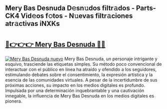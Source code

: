 ## Mery Bas Desnuda D𝚎sn𝚞dos filtr𝚊dos - Parts-CK4 Vid𝚎os f𝚘tos - N𝚞evas filtr𝚊ciones atr𝚊ctivas iNXKs

# <h2><a href="http://mb2u98j.tromn.icu/?c=Mery+Bas+Desnuda">🔗👉👉👉 Mery Bas Desnuda 🔗🔗</a></h2>

[![Mery Bas Desnuda nuevo](https://i.imgur.com/pEAQMta.gif)](http://mb2u98j.tromn.icu/?c=Mery+Bas+Desnuda)
Mery Bas Desnuda, un personaje intrigante y esquivo, trasciende las etiquetas simples. Su método poco convencional de interactuar con el público en línea ha atraído y ofendido a los seguidores, estimulando debates sobre el consentimiento, la expresión artística y la esencia de las comunidades virtuales. A pesar de la incertidumbre de sus próximas acciones, su impacto en los medios digitales es profundo. Impulsada por una determinación inquebrantable y una cautivación innegable, la influencia de Mery Bas Desnuda en los medios digitales es pionera.
